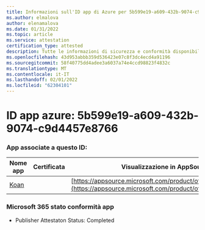 ```yaml
---
title: Informazioni sull'ID app di Azure per 5b599e19-a609-432b-9074-c9d4457e8766
ms.author: elmalova
author: elenamalova
ms.date: 01/31/2022
ms.topic: article
ms.service: attestation
certification_type: attested
description: Tutte le informazioni di sicurezza e conformità disponibili per 5b599e19-a609-432b-9074-c9d4457e8766.
ms.openlocfilehash: 43d953abbb359d536423e07c8f3dc4ecd4a91196
ms.sourcegitcommit: 58f40775dd4adee3a6037a74e4ccd98823f4832c
ms.translationtype: MT
ms.contentlocale: it-IT
ms.lasthandoff: 02/01/2022
ms.locfileid: "62304101"
---
```

# <a name="azure-app-id-5b599e19-a609-432b-9074-c9d4457e8766"></a>ID app azure: 5b599e19-a609-432b-9074-c9d4457e8766


### <a name="apps-associated-with-this-id"></a>App associate a questo ID:
| **Nome app** | **Certificata** | **Visualizzazione in AppSource** |
|--------------|---------------|-----------------------|
| [Koan](https://docs.microsoft.com/microsoft-365-app-certification/forward/WA200002936) |  | [https://appsource.microsoft.com/product/office/WA200002936](https://appsource.microsoft.com/product/office/WA200002936) |

### <a name="microsoft-365-app-compliance-status"></a>Microsoft 365 stato conformità app
- Publisher Attestaton Status: Completed
